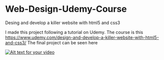 # Web-Design-Udemy-Course
Desing and develop a killer website with html5 and css3


I made this project following a tutorial on Udemy. 
The course is this https://www.udemy.com/design-and-develop-a-killer-website-with-html5-and-css3/
The final project can be seen here 

[![Alt text for your video](http://img.youtube.com/vi/C765gxOpcJA/0.jpg)](https://youtu.be/C765gxOpcJA)


